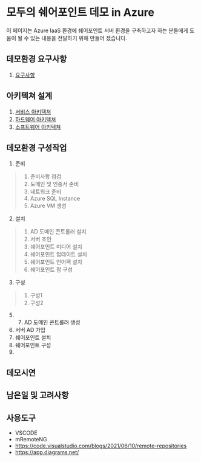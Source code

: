 # 모두의 쉐어포인트 데모 in Azure
이 페이지는 Azure IaaS 환경에 쉐어포인트 서버 환경을 구축하고자 하는 분들에게 도움이 될 수 있는 내용을 전달하기 위해 만들어 졌습니다.


## 데모환경 요구사항
1. [요구사항](1.Requirements)

## 아키텍쳐 설계
1. [서비스 아키텍쳐](2.Architecture/Architecture_Service.md)
2. [하드웨어 아키텍쳐](2.Architecture/Architecture_Hardware.md)
3. [소프트웨어 아키텍쳐](2.Architecture/Architecture_Software.md)

## 데모환경 구성작업
1. 준비
> 1. 준비사항 점검
> 2. 도메인 및 인증서 준비
> 3. 네트워크 준비
> 4. Azure SQL Instance
> 5. Azure VM 생성

2. 설치
> 1. AD 도메인 콘트롤러 설치
> 2. 서버 조인
> 3. 쉐어포인트 미디어 설치
> 4. 쉐어포인트 업데이트 설치
> 5. 쉐어포인트 언어팩 설치
> 6. 쉐어포인트 팜 구성

3. 구성
> 1. 구성1
> 2. 구성2
5. 7. AD 도메인 콘트롤러 생성
8. 서버 AD 가입
9. 쉐어포인트 설치
10. 쉐어포인트 구성
11. 

## 데모시연

## 남은일 및 고려사항


## 사용도구
* VSCODE
* mRemoteNG
* https://code.visualstudio.com/blogs/2021/06/10/remote-repositories 
* https://app.diagrams.net/ 
